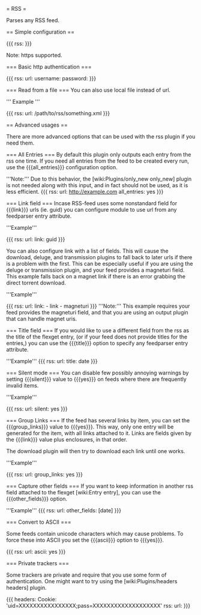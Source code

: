 = RSS =

Parses any RSS feed.

== Simple configuration ==

{{{
rss: <url>
}}}

Note: https supported.

=== Basic http authentication ===

{{{
rss:
  url: <url>
  username: <name>
  password: <password>
}}}

=== Read from a file ===
You can also use local file instead of url.

''' Example '''

{{{
rss:
  url: /path/to/rss/something.xml
}}}

== Advanced usages ==

There are more advanced options that can be used with the rss plugin if you need them.

=== All Entries ===
By default this plugin only outputs each entry from the rss one time. If you need all entries from the feed to be created every run, use the {{{all_entries}}} configuration option.

'''Note:''' Due to this behavior, the [wiki:Plugins/only_new only_new] plugin is not needed along with this input, and in fact should not be used, as it is less efficient.
{{{
rss:
  url: http://example.com
  all_entries: yes
}}}

=== Link field ===
Incase RSS-feed uses some nonstandard field for {{{link}}} urls (ie. guid) you can
configure module to use url from any feedparser entry attribute.

'''Example'''

{{{
rss:
  url: <url>
  link: guid
}}}

You can also configure link with a list of fields. This will cause the download, deluge, and transmission plugins to fall back to later urls if there is a problem with the first. This can be especially useful if you are using the deluge or transmission plugin, and your feed provides a magneturi field. This example falls back on a magnet link if there is an error grabbing the direct torrent download. 

'''Example'''

{{{
rss:
  url: <url>
  link:
    - link
    - magneturi
}}}
'''Note:''' This example requires your feed provides the magneturi field, and that you are using an output plugin that can handle magnet uris.

=== Title field ===
If you would like to use a different field from the rss as the title of the flexget entry, (or if your feed does not provide titles for the entries,) you can use the {{{title}}} option to specify any feedparser entry attribute.

'''Example'''
{{{
rss:
  url: <url>
  title: date
}}}

=== Silent mode ===
You can disable few possibly annoying warnings by setting {{{silent}}} value to {{{yes}}} on feeds where there are
frequently invalid items.

'''Example'''

{{{
rss:
  url: <url>
  silent: yes
}}}

=== Group Links ===
If the feed has several links by item, you can set the {{{group_links}}} value to {{{yes}}}. This way, only one entry will be generated for the item, with all links attached to it.
Links are fields given by the {{{link}}} value plus enclosures, in that order.

The download plugin will then try to download each link until one works.

'''Example'''

{{{
rss:
  url: <url>
  group_links: yes
}}}

=== Capture other fields ===
If you want to keep information in another rss field attached to the flexget [wiki:Entry entry], you can use the {{{other_fields}}} option.

'''Example'''
{{{
rss:
  url: <url>
  other_fields: [date]
}}}

=== Convert to ASCII ===

Some feeds contain unicode characters which may cause problems. To force these into ASCII you set the {{{ascii}}} option to {{{yes}}}.

{{{
rss:
  url: <url>
  ascii: yes
}}}

=== Private trackers ===

Some trackers are private and require that you use some form of authentication. One might want to try using the [wiki:Plugins/headers headers] plugin.

{{{
headers:
  Cookie: 'uid=XXXXXXXXXXXXXXXX;pass=XXXXXXXXXXXXXXXXXXX'
rss:
  url: <url>
}}}